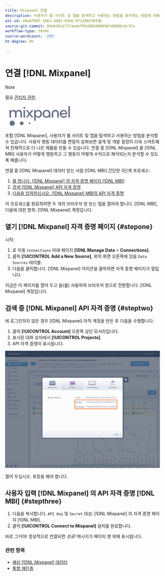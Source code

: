 ```yaml
---
title: Mixpanel 연결
description: 사용자가 웹 사이트 및 앱을 탐색하고 사용하는 방법을 분석하는 방법에 대해 알아봅니다.
exl-id: e6a9f08f-1063-4d92-93e6-971280239fdb
source-git-commit: 8de036e2717aedef95a8bb908898fd9b9bc9c3fa
workflow-type: tm+mt
source-wordcount: '255'
ht-degree: 0%

---
```


# 연결 [!DNL Mixpanel]

>[!NOTE]
>
>필요 [관리자 권한](../../../administrator/user-management/user-management.md).

![](../../../assets/Mixpanel_logo.png)

포함 [!DNL Mixpanel], 사용자가 웹 사이트 및 앱을 탐색하고 사용하는 방법을 분석할 수 있습니다. 사용자 행동 데이터를 면밀히 살펴보면 설계 및 개발 결정이 더욱 스마트해져 전체적으로 더 나은 제품을 만들 수 있습니다. 연결 중 [!DNL Mixpanel] 끝 [!DNL MBI] 사용자가 어떻게 행동하고 그 행동이 어떻게 수익으로 해석되는지 분석할 수 있도록 해줍니다.

연결 중 [!DNL Mixpanel] 데이터 받는 사람 [!DNL MBI] 간단한 3단계 프로세스:

1. [를 엽니다. [!DNL Mixpanel] 의 자격 증명 페이지 [!DNL MBI]](#stepone)
1. [검색 [!DNL Mixpanel] API 자격 증명](#steptwo)
1. [다음을 입력하십시오. [!DNL Mixpanel] MBI의 API 자격 증명](#stepthree)

이 프로세스를 완료하려면 두 개의 브라우저 창 또는 탭을 열어야 합니다. [!DNL MBI], 다음에 대한 항목: [!DNL Mixpanel] 계정입니다.

## 열기 [!DNL Mixpanel] 자격 증명 페이지 {#stepone}

시작:

1. 로 이동 `Connections` 아래 페이지 **[!DNL Manage Data** > **Connections]**.
1. 클릭 **[!UICONTROL Add a New Source]**, 위의 화면 오른쪽에 있음 `Data Sources` 테이블.
1. 다음을 클릭합니다. [!DNL Mixpanel] 아이콘을 클릭하면 자격 증명 페이지가 열립니다.

지금은 이 페이지를 열어 두고 을(를) 사용하여 브라우저 창으로 전환합니다. [!DNL Mixpanel] 계정입니다.

## 검색 중 [!DNL Mixpanel] API 자격 증명 {#steptwo}

에 로그인하지 않은 경우 [!DNL Mixpanel] 아직 계정을 만든 후 다음을 수행합니다.

1. 클릭 **[!UICONTROL Account]** 오른쪽 상단 모서리입니다.
1. 표시된 대화 상자에서 **[!UICONTROL Projects]**.
1. API 자격 증명이 표시됩니다.

![Mixpanel API 자격 증명 검색 중](../../../assets/Mixpanel_API_creds.png)

열어 두십시오. 포장을 해야 합니다.

## 사용자 입력 [!DNL Mixpanel] 의 API 자격 증명 [!DNL MBI] {#stepthree}

1. 다음을 복사합니다. `API Key` 및 `Secret` 대상: [!DNL Mixpanel] 의 자격 증명 페이지 [!DNL MBI].
1. 클릭 **[!UICONTROL Connect to Mixpanel]** 설치를 완료합니다.

바로 그거야! 정상적으로 연결되면 _성공!_ 메시지가 페이지 맨 위에 표시됩니다.

### 관련 항목

* [예상 [!DNL Mixpanel] 데이터](../integrations/mixpanel-data.md)
* [통합 재인증](https://experienceleague.adobe.com/docs/commerce-knowledge-base/kb/how-to/mbi-reauthenticating-integrations.html?lang=en)
